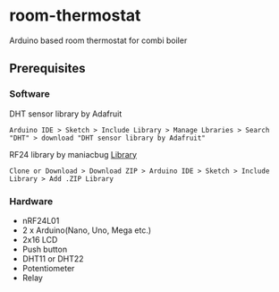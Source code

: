 # room-thermostat
Arduino based room thermostat for combi boiler

## Prerequisites
### Software
DHT sensor library by Adafruit
```
Arduino IDE > Sketch > Include Library > Manage Lbraries > Search "DHT" > download "DHT sensor library by Adafruit"
```
RF24 library by maniacbug
[Library](https://github.com/maniacbug/RF24)
```
Clone or Download > Download ZIP > Arduino IDE > Sketch > Include Library > Add .ZIP Library
```
### Hardware
* nRF24L01
* 2 x Arduino(Nano, Uno, Mega etc.)
* 2x16 LCD
* Push button
* DHT11 or DHT22
* Potentiometer
* Relay
